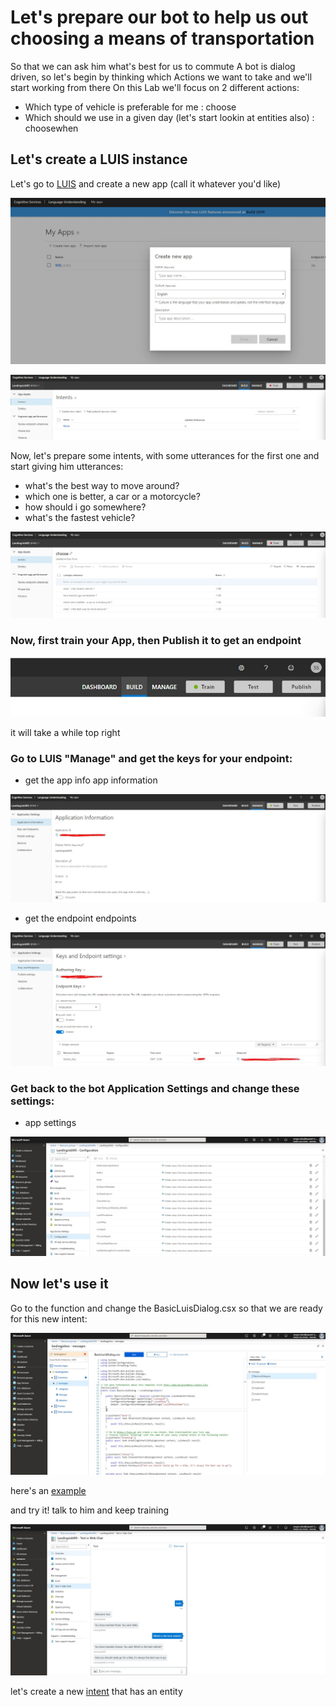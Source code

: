 # Let's prepare our bot to help us out choosing a means of transportation

So that we can ask him what's best for us to commute A bot is dialog driven, so let's begin by thinking which Actions we want to take and we'll start working from there On this Lab we'll focus on 2 different actions:

* Which type of vehicle is preferable for me : choose
* Which should we use in a given day (let's start lookin at entities also) : choosewhen

## Let's create a LUIS instance

Let's go to [LUIS](https://www.luis.ai) and create a new app (call it whatever you'd like)

![create App](screens/1_2_1_1-CreateIntentCreateApp.JPG)


![create Intent](screens/1_2_1_2-CreateIntentCreateIntent.JPG)

Now, let's prepare some intents, with some utterances for the first one and start giving him utterances:

* what's the best way to move around?
* which one is better, a car or a motorcycle?
* how should i go somewhere?
* what's the fastest vehicle?

![create Utterances](screens/1_2_1_3-CreateIntentCreateUtterances.JPG)

### Now, first train your App, then Publish it to get an endpoint

![create Utterances](screens/1_2_1_4-CreateIntentPublish.JPG)

it will take a while top right

### Go to LUIS "Manage" and get the keys for your endpoint:

* get the app info app information

![App Info](screens/1_2_1_5-CreateIntentManageAppInfo.JPG)

* get the endpoint endpoints

![App endpoints](screens/1_2_1_6-CreateIntentManageKeys.JPG)

### Get back to the bot Application Settings and change these settings:

* app settings

![App endpoints](screens/1_2_1_7-CreateIntentConfigurations.JPG)

## Now let's use it

Go to the function and change the BasicLuisDialog.csx so that we are ready for this new intent:

![Intent Function](screens/1_2_1_8-CreateIntentFunction.JPG)

here's an [example](exercises/ex1/BasicLuisDialog.csx)

and try it! talk to him and keep training

![Intent Test](screens/1_2_1_9-CreateIntentChat.JPG)

let's create a new [intent](https://github.com/xpandit/landingjobs_cognitiveservices/blob/master/CreateIntentWithEntity.md) that has an entity